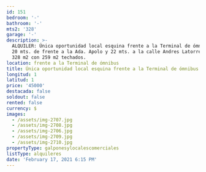 ```yaml
---
id: 151
bedroom: '-'
bathroom: '-'
mts2: '328'
garage: '-'
description: >-
  ALQUILER: Única oportunidad local esquina frente a la Terminal de ómnibus, con
  20 mts. de frente a la Ada. Apolo y 22 mts. a la calle Andres Latorre, total
  328 m2 con 259 m2 techados.
location: frente a la Terminal de ómnibus
title: Única oportunidad local esquina frente a la Terminal de ómnibus
longitud: 1
latitud: 1
price: '45000'
destacada: false
soldout: false
rented: false
currency: $
images:
  - /assets/img-2707.jpg
  - /assets/img-2708.jpg
  - /assets/img-2706.jpg
  - /assets/img-2709.jpg
  - /assets/img-2710.jpg
propertyType: galponesylocalescomerciales
listType: alquileres
date: 'February 17, 2021 6:15 PM'
---
```



